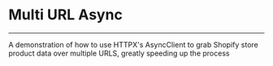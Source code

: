 # Multi URL Async

---

A demonstration of how to use HTTPX's AsyncClient to grab Shopify store product data over multiple URLS, greatly speeding up the process

